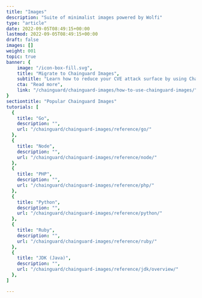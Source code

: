 ```yaml
---
title: "Images"
description: "Suite of minimalist images powered by Wolfi"
type: "article"
date: 2022-09-05T08:49:15+00:00
lastmod: 2022-09-05T08:49:15+00:00
draft: false
images: []
weight: 001
topic: true
banner: {
    image: "/icon-box-fill.svg",
    title: "Migrate to Chainguard Images",
    subtitle: "Learn how to reduce your CVE attack surface by using Chainguard Images",
    cta: "Read more",
    link: "/chainguard/chainguard-images/how-to-use-chainguard-images/"
}
sectiontitle: "Popular Chainguard Images"
tutorials: [
  {
    title: "Go",
    description: "",
    url: "/chainguard/chainguard-images/reference/go/"
  },
  {
    title: "Node",
    description: "",
    url: "/chainguard/chainguard-images/reference/node/"
  },
  {
    title: "PHP",
    description: "",
    url: "/chainguard/chainguard-images/reference/php/"
  },
  {
    title: "Python",
    description: "",
    url: "/chainguard/chainguard-images/reference/python/"
  },
  {
    title: "Ruby",
    description: "",
    url: "/chainguard/chainguard-images/reference/ruby/"
  },
  {
    title: "JDK (Java)",
    description: "",
    url: "/chainguard/chainguard-images/reference/jdk/overview/"
  },
]

---
```


